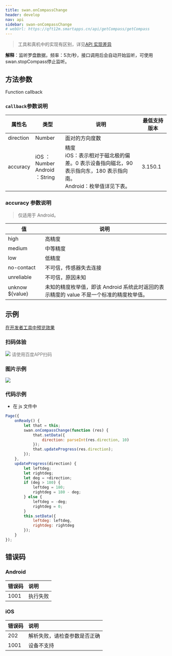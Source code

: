 ```yaml
---
title: swan.onCompassChange
header: develop
nav: api
sidebar: swan-onCompassChange
# webUrl: https://qft12m.smartapps.cn/api/getCompass/getCompass
---
```



 

> 工具和真机中的实现有区别，详见[API 实现差异](https://smartprogram.baidu.com/docs/develop/devtools/diff/)


**解释**：监听罗盘数据，频率：5次/秒，接口调用后会自动开始监听，可使用swan.stopCompass停止监听。

 
## 方法参数 

Function callback

### `callback`参数说明  

|属性名 |类型  |说明|最低支持版本|
|---- | ---- | ----|----|
|direction |Number |面对的方向度数| |
|accuracy| iOS ：	Number<br> Android ：String|精度<br>iOS：表示相对于磁北极的偏差。0 表示设备指向磁北，90 表示指向东，180 表示指向南。<br>Android：枚举值详见下表。|	3.150.1|

### accuracy 参数说明 

> 仅适用于 Android。

|值	|说明|
|---- | ---- |
|high	|高精度|
|medium	|中等精度|
|low|	低精度|
|no-contact	|不可信，传感器失去连接|
|unreliable|	不可信，原因未知|
|unknow ${value}|	未知的精度枚举值，即该 Android 系统此时返回的表示精度的 value 不是一个标准的精度枚举值。|

 
## 示例

<a href="swanide://fragment/dd5f2caff98f590d42027517729532851569479416199" title="在开发者工具中预览效果" target="_self">在开发者工具中预览效果</a>

### 扫码体验

<div class='scan-code-container'>
    <img src="https://b.bdstatic.com/miniapp/assets/images/doc_demo/getCompass.png" class="demo-qrcode-image" />
    <font color=#777 12px>请使用百度APP扫码</font>
</div>

### 图片示例
<div class="m-doc-custom-examples">
    <div class="m-doc-custom-examples-correct">
        <img src="https://b.bdstatic.com/miniapp/images/onCompassChange.gif">
    </div>
    <div class="m-doc-custom-examples-correct">
        <img src=" ">
    </div>
    <div class="m-doc-custom-examples-correct">
        <img src=" ">
    </div>     
</div>
 

###  代码示例 



* 在 js 文件中

```js
Page({
    onReady() {
        let that = this;
        swan.onCompassChange(function (res) {
            that.setData({
                direction: parseInt(res.direction, 10)
            });
            that.updateProgress(res.direction);
        });
    },
    updateProgress(direction) {
        let leftdeg;
        let rightdeg;
        let deg = +direction;
        if (deg > 180) {
            leftdeg = 180;
            rightdeg = 180 - deg;
        } else {
            leftdeg = -deg;
            rightdeg = 0;
        }
        this.setData({
            leftdeg: leftdeg,
            rightdeg: rightdeg
        });
    }
});

```

##  错误码
###  Android

|错误码|说明|
|:--|:--|
|1001|执行失败    |

###  iOS

|错误码|说明|
|:--|:--|
|202|解析失败，请检查参数是否正确      |
|1001|设备不支持  |

